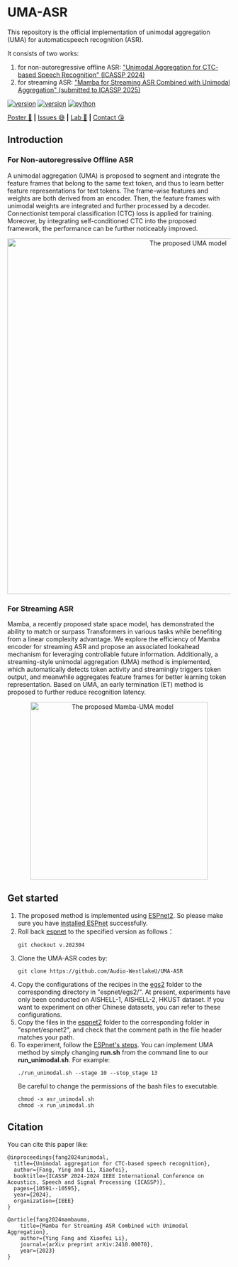 <!--
 * @Author: FnoY fangying@westlake.edu.cn
 * @LastEditors: fnoy 1084585914@qq.com
 * @LastEditTime: 2024-10-09 15:00:48
 * @FilePath: \UMA-ASR\README.md
-->
# UMA-ASR
This repository is the official implementation of unimodal aggregation (UMA) for automaticspeech recognition (ASR).

It consists of two works:
1. for non-autoregressive offline ASR: ["Unimodal Aggregation for CTC-based Speech Recognition" (ICASSP 2024)](https://ieeexplore.ieee.org/abstract/document/10448248)
2. for streaming ASR: ["Mamba for Streaming ASR Combined with Unimodal Aggregation" (submitted to ICASSP 2025)](https://arxiv.org/abs/2410.00070)
 
<div>
    </p>
    <a href="https://github.com/Audio-WestlakeU/UMA-ASR/"><img src="https://img.shields.io/badge/Platform-linux-lightgrey" alt="version"></a>
    <a href="https://github.com/Audio-WestlakeU/UMA-ASR/"><img src="https://img.shields.io/badge/Python-3.9-orange" alt="version"></a>
    <a href="https://github.com/Audio-WestlakeU/UMA-ASR/"><img src="https://img.shields.io/badge/PyTorch-1.13-brightgreen" alt="python"></a>
</div>

[Poster :star_struck:](https://sigport.org/sites/default/files/docs/fangying_UMA_poster4.0.pdf) **|** [Issues :sweat_smile:](https://github.com/Audio-WestlakeU/UMA-ASR/issues)
 **|** [Lab :hear_no_evil:](https://github.com/Audio-WestlakeU) **|** [Contact :kissing_heart:](fangying@westlake.edu.cn)

## Introduction

### For Non-autoregressive Offline ASR
A unimodal aggregation (UMA) is proposed to segment and integrate the feature frames that belong to the same text token, and thus to learn better feature representations for text tokens. The frame-wise features and weights are both derived from an encoder. Then, the feature frames with unimodal weights are integrated and further processed by a decoder. Connectionist temporal classification (CTC) loss is applied for training. Moreover, by integrating self-conditioned CTC into the proposed framework, the performance can be further noticeably improved.

<div align="center">
<image src="./uma.png"  width="800" alt="The proposed UMA model" />
</div>

### For Streaming ASR
Mamba, a recently proposed state space model, has demonstrated the ability to match or surpass Transformers in various tasks while benefiting from a linear complexity advantage. We explore the efficiency of Mamba encoder for streaming ASR and propose an associated lookahead mechanism for leveraging controllable future information. Additionally, a streaming-style unimodal aggregation (UMA) method is
implemented, which automatically detects token activity and streamingly triggers token output, and meanwhile aggregates feature frames for better learning token representation. Based on UMA, an early termination (ET) method is proposed to further reduce recognition latency.

<div align="center">
<image src="./mamba_uma.png"  width="400" alt="The proposed Mamba-UMA model" />
</div>


## Get started
1. The proposed method is implemented using [ESPnet2](https://github.com/espnet/espnet). So please make sure you have [installed ESPnet](https://espnet.github.io/espnet/installation.html#) successfully. 
2. Roll back [espnet](https://github.com/espnet/espnet/tree/v.202304) to the specified version as follows：
    ```
    git checkout v.202304
    ```
3. Clone the UMA-ASR codes by:
   ```
   git clone https://github.com/Audio-WestlakeU/UMA-ASR
   ```
4. Copy the configurations of the recipes in the [egs2](https://github.com/Audio-WestlakeU/UMA-ASR/tree/main/egs2) folder to the corresponding directory in "espnet/egs2/". At present, experiments have only been conducted on AISHELL-1, AISHELL-2, HKUST dataset. If you want to experiment on other Chinese datasets, you can refer to these configurations.  
5. Copy the files in the [espnet2](https://github.com/Audio-WestlakeU/UMA-ASR/tree/main/espnet2) folder to the corresponding folder in "espnet/espnet2", and check that the comment path in the file header matches your path.
6. To experiment, follow the [ESPnet's steps](https://espnet.github.io/espnet/espnet2_tutorial.html#recipes-using-espnet2). You can implement UMA method by simply changing **run.sh** from the command line to our **run_unimodal.sh**.  For example:
    ```
    ./run_unimodal.sh --stage 10 --stop_stage 13
    ```
    Be careful to change the permissions of the bash files to executable.
    ```
    chmod -x asr_unimodal.sh
    chmod -x run_unimodal.sh
    ```

## Citation
You can cite this paper like:

```
@inproceedings{fang2024unimodal,
  title={Unimodal aggregation for CTC-based speech recognition},
  author={Fang, Ying and Li, Xiaofei},
  booktitle={ICASSP 2024-2024 IEEE International Conference on Acoustics, Speech and Signal Processing (ICASSP)},
  pages={10591--10595},
  year={2024},
  organization={IEEE}
}

@article{fang2024mambauma,
    title={Mamba for Streaming ASR Combined with Unimodal Aggregation},
    author={Ying Fang and Xiaofei Li},
    journal={arXiv preprint arXiv:2410.00070},
    year={2023}
}
```

